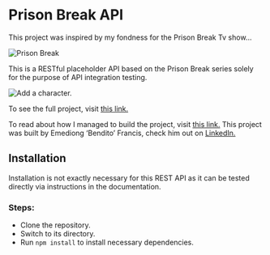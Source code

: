 # Prison Break API

This project was inspired by my fondness for the Prison Break Tv show...

![Prison Break](https://static3.srcdn.com/wordpress/wp-content/uploads/2019/12/GP-Prison-Break-3-Cropped.jpg)



This is a RESTful placeholder API based on the Prison Break series solely for the purpose of API integration testing.

![Add a character.](https://github.com/EmediongFrancis/Prison-Break-API/blob/main/frontend/gifs/POST.gif)

To see the full project, visit [this link.](https://prisonbreakapi.me)

To read about how I managed to build the project, visit [this link.]()
This project was built by Emediong &lsquo;Bendito&rsquo; Francis, check him out on [LinkedIn.]()


## Installation 
Installation is not exactly necessary for this REST API as it can be tested directly via instructions in the documentation. 

### Steps:
* Clone the repository.
* Switch to its directory.
* Run `npm install` to install necessary dependencies.